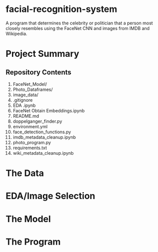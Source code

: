 # facial-recognition-system

A program that determines the celebrity or politician that a person most closely resembles using the FaceNet CNN and images from IMDB and Wikipedia.

# Project Summary

## Repository Contents
  1.	FaceNet_Model/
  2.	Photo_Dataframes/
  3.	image_data/
  4.	.gitignore
  5.	EDA .ipynb
  6.	FaceNet Obtain Embeddings.ipynb
  7.	README.md
  8.	doppelganger_finder.py
  9.	environment.yml
  10.	face_detection_functions.py
  11.	imdb_metadata_cleanup.ipynb
  12.	photo_program.py
  13.	requirements.txt
  14.	wiki_metadata_cleanup.ipynb



# The Data

# EDA/Image Selection

# The Model

# The Program
